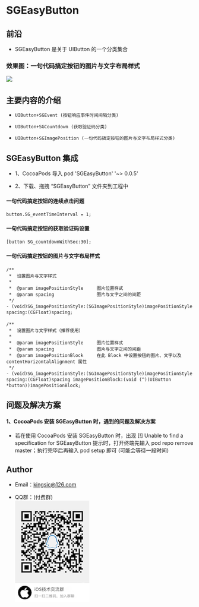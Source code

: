 
# SGEasyButton


## 前沿

* SGEasyButton 是关于 UIButton 的一个分类集合


### 效果图：一句代码搞定按钮的图片与文字布局样式

![](https://github.com/kingsic/SGEasyButton/raw/master/Picture/sorgle.png)


## 主要内容的介绍

* `UIButton+SGEvent (按钮响应事件时间间隔分类)`<br>

* `UIButton+SGCountdown (获取验证码分类)`<br>

* `UIButton+SGImagePosition (一句代码搞定按钮的图片与文字布局样式分类)`<br>


## SGEasyButton 集成

* 1、CocoaPods 导入 pod 'SGEasyButton' '~> 0.0.5'

* 2、下载、拖拽 “SGEasyButton” 文件夹到工程中
 
#### 一句代码搞定按钮的连续点击问题
```
button.SG_eventTimeInterval = 1;
```

#### 一句代码搞定按钮的获取验证码设置
```
[button SG_countdownWithSec:30];
```

#### 一句代码搞定按钮的图片与文字布局样式
```
/**
 *  设置图片与文字样式
 *
 *  @param imagePositionStyle     图片位置样式
 *  @param spacing                图片与文字之间的间距
 */
- (void)SG_imagePositionStyle:(SGImagePositionStyle)imagePositionStyle spacing:(CGFloat)spacing;

/**
 *  设置图片与文字样式（推荐使用）
 *
 *  @param imagePositionStyle     图片位置样式
 *  @param spacing                图片与文字之间的间距
 *  @param imagePositionBlock     在此 Block 中设置按钮的图片、文字以及 contentHorizontalAlignment 属性
 */
- (void)SG_imagePositionStyle:(SGImagePositionStyle)imagePositionStyle spacing:(CGFloat)spacing imagePositionBlock:(void (^)(UIButton *button))imagePositionBlock;
```


## 问题及解决方案

#### 1、CocoaPods 安装 SGEasyButton 时，遇到的问题及解决方案

* 若在使用 CocoaPods 安装 SGEasyButton 时，出现 [!] Unable to find a specification for SGEasyButton 提示时，打开终端先输入 pod repo remove master；执行完毕后再输入 pod setup 即可 (可能会等待一段时间)


## Author

* Email：kingsic@126.com

* QQ群：(付费群)<br>
![](https://github.com/kingsic/Kar98k/blob/master/Source/QQGroup_qrcode.png)


